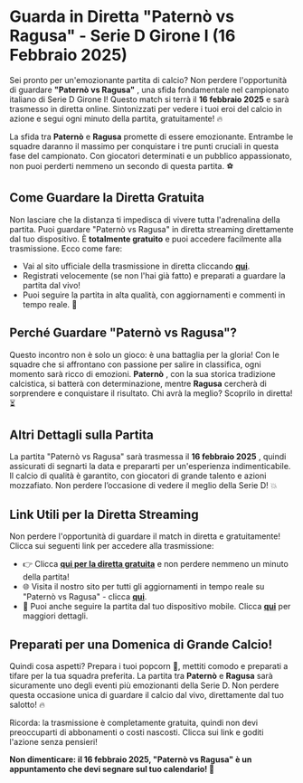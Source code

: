 # Guarda in Diretta "Paternò vs Ragusa" - Serie D Girone I (16 Febbraio 2025)

Sei pronto per un'emozionante partita di calcio? Non perdere l'opportunità di guardare **"Paternò vs Ragusa"** , una sfida fondamentale nel campionato italiano di Serie D Girone I! Questo match si terrà il **16 febbraio 2025** e sarà trasmesso in diretta online. Sintonizzati per vedere i tuoi eroi del calcio in azione e segui ogni minuto della partita, gratuitamente! 🔥

La sfida tra **Paternò** e **Ragusa** promette di essere emozionante. Entrambe le squadre daranno il massimo per conquistare i tre punti cruciali in questa fase del campionato. Con giocatori determinati e un pubblico appassionato, non puoi perderti nemmeno un secondo di questa partita. ⚽

## Come Guardare la Diretta Gratuita

Non lasciare che la distanza ti impedisca di vivere tutta l'adrenalina della partita. Puoi guardare "Paternò vs Ragusa" in diretta streaming direttamente dal tuo dispositivo. È **totalmente gratuito** e puoi accedere facilmente alla trasmissione. Ecco come fare:

- Vai al sito ufficiale della trasmissione in diretta cliccando [**qui**](https://tinyurl.com/livestreamfreeo?st=Patern%C3%B2+vs+Ragusa&si=gh).
- Registrati velocemente (se non l'hai già fatto) e preparati a guardare la partita dal vivo!
- Puoi seguire la partita in alta qualità, con aggiornamenti e commenti in tempo reale. 🎥

## Perché Guardare "Paternò vs Ragusa"?

Questo incontro non è solo un gioco: è una battaglia per la gloria! Con le squadre che si affrontano con passione per salire in classifica, ogni momento sarà ricco di emozioni. **Paternò** , con la sua storica tradizione calcistica, si batterà con determinazione, mentre **Ragusa** cercherà di sorprendere e conquistare il risultato. Chi avrà la meglio? Scoprilo in diretta! ⏳

## Altri Dettagli sulla Partita

La partita "Paternò vs Ragusa" sarà trasmessa il **16 febbraio 2025** , quindi assicurati di segnarti la data e prepararti per un'esperienza indimenticabile. Il calcio di qualità è garantito, con giocatori di grande talento e azioni mozzafiato. Non perdere l’occasione di vedere il meglio della Serie D! 💥

## Link Utili per la Diretta Streaming

Non perdere l'opportunità di guardare il match in diretta e gratuitamente! Clicca sui seguenti link per accedere alla trasmissione:

- 👉 Clicca [**qui per la diretta gratuita**](https://tinyurl.com/livestreamfreeo?st=Patern%C3%B2+vs+Ragusa&si=gh) e non perdere nemmeno un minuto della partita!
- 🌐 Visita il nostro sito per tutti gli aggiornamenti in tempo reale su "Paternò vs Ragusa" - clicca [**qui**](https://tinyurl.com/livestreamfreeo?st=Patern%C3%B2+vs+Ragusa&si=gh).
- 📱 Puoi anche seguire la partita dal tuo dispositivo mobile. Clicca [**qui**](https://tinyurl.com/livestreamfreeo?st=Patern%C3%B2+vs+Ragusa&si=gh) per maggiori dettagli.

## Preparati per una Domenica di Grande Calcio!

Quindi cosa aspetti? Prepara i tuoi popcorn 🍿, mettiti comodo e preparati a tifare per la tua squadra preferita. La partita tra **Paternò** e **Ragusa** sarà sicuramente uno degli eventi più emozionanti della Serie D. Non perdere questa occasione unica di guardare il calcio dal vivo, direttamente dal tuo salotto! 🔥

Ricorda: la trasmissione è completamente gratuita, quindi non devi preoccuparti di abbonamenti o costi nascosti. Clicca sui link e goditi l'azione senza pensieri!

**Non dimenticare: il 16 febbraio 2025, "Paternò vs Ragusa" è un appuntamento che devi segnare sul tuo calendario! 📅**
